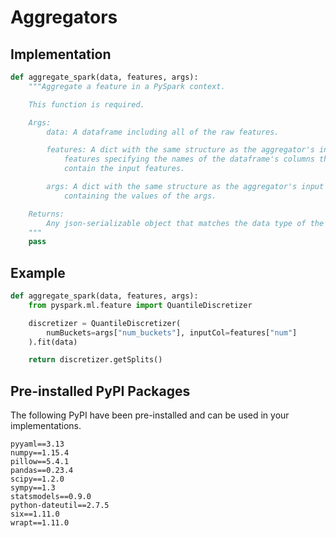 # Aggregators

## Implementation

```python
def aggregate_spark(data, features, args):
    """Aggregate a feature in a PySpark context.

    This function is required.

    Args:
        data: A dataframe including all of the raw features.

        features: A dict with the same structure as the aggregator's input
            features specifying the names of the dataframe's columns that
            contain the input features.

        args: A dict with the same structure as the aggregator's input args
            containing the values of the args.

    Returns:
        Any json-serializable object that matches the data type of the aggregator.
    """
    pass
```

## Example

```python
def aggregate_spark(data, features, args):
    from pyspark.ml.feature import QuantileDiscretizer

    discretizer = QuantileDiscretizer(
        numBuckets=args["num_buckets"], inputCol=features["num"]
    ).fit(data)

    return discretizer.getSplits()
```

## Pre-installed PyPI Packages

The following PyPI have been pre-installed and can be used in your implementations.

```text
pyyaml==3.13
numpy==1.15.4
pillow==5.4.1
pandas==0.23.4
scipy==1.2.0
sympy==1.3
statsmodels==0.9.0
python-dateutil==2.7.5
six==1.11.0
wrapt==1.11.0
```
